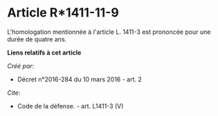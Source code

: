 # Article R*1411-11-9

L'homologation mentionnée à l'article L. 1411-3 est prononcée pour une durée de quatre ans.

**Liens relatifs à cet article**

_Créé par_:

  - Décret n°2016-284 du 10 mars 2016 - art. 2

_Cite_:

  - Code de la défense. - art. L1411-3 (V)
